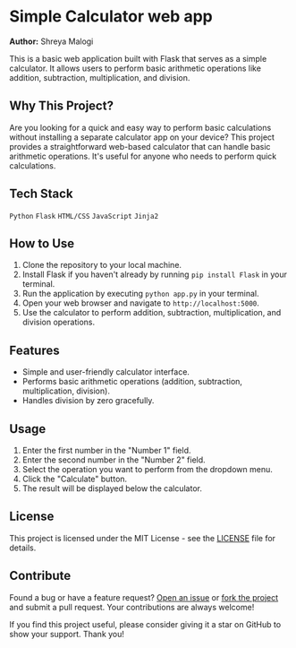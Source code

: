 # Simple Calculator web app


**Author:** Shreya Malogi

This is a basic web application built with Flask that serves as a simple calculator. It allows users to perform basic arithmetic operations like addition, subtraction, multiplication, and division.

## Why This Project?

Are you looking for a quick and easy way to perform basic calculations without installing a separate calculator app on your device? This project provides a straightforward web-based calculator that can handle basic arithmetic operations. It's useful for anyone who needs to perform quick calculations.

## Tech Stack

`Python` `Flask` `HTML/CSS` `JavaScript` `Jinja2`


## How to Use

1. Clone the repository to your local machine.
2. Install Flask if you haven't already by running `pip install Flask` in your terminal.
3. Run the application by executing `python app.py` in your terminal.
4. Open your web browser and navigate to `http://localhost:5000`.
5. Use the calculator to perform addition, subtraction, multiplication, and division operations.

## Features

- Simple and user-friendly calculator interface.
- Performs basic arithmetic operations (addition, subtraction, multiplication, division).
- Handles division by zero gracefully.

## Usage

1. Enter the first number in the "Number 1" field.
2. Enter the second number in the "Number 2" field.
3. Select the operation you want to perform from the dropdown menu.
4. Click the "Calculate" button.
5. The result will be displayed below the calculator.

## License

This project is licensed under the MIT License - see the [LICENSE](LICENSE) file for details.

## Contribute

Found a bug or have a feature request? [Open an issue](https://github.com/yourusername/simple-calculator/issues) or [fork the project](https://github.com/yourusername/simple-calculator/fork) and submit a pull request. Your contributions are always welcome!

If you find this project useful, please consider giving it a star on GitHub to show your support. Thank you!
